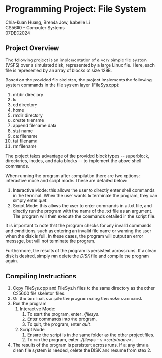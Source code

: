 # Programming Project: File System
Chia-Kuan Huang, Brenda Jow, Isabelle Li  
CS5600 - Computer Systems   
07DEC2024

## Project Overview
The following project is an implementation of a very simple file system (VSFS) over a simulated disk, represented by a large Linux file. Here, each file is represented by an array of blocks of size 128B. 

Based on the provided file skeleton, the project implements the following system commands in the file system layer, (FileSys.cpp):

1. mkdir directory
2. ls
3. cd directory
4. home
5. rmdir directory
6. create filename
7. append filename data
8. stat name
9. cat filename
10. tail filename
11. rm filename

The project takes advantage of the provided block types -- superblock, directories, inodes, and data blocks -- to implement the above shell commands.

When running the program after compilation there are two options: interactive mode and script mode. These are detailed below:

1. Interactive Mode: this allows the user to directly enter shell commands in the terminal. When the user wants to terminate the program, they can simply enter *quit*.
2. Script Mode: this allows the user to enter commands in a .txt file, and directly run the program with the name of the .txt file as an argument. The program will then execute the commands detailed in the script file.

It is important to note that the program checks for any invalid commands and conditions, such as entering an invalid file name or warning the user when the disk is full. In these cases, the program will output an error message, but will not terminate the program.

Furthermore, the results of the program is persistent across runs. If a clean disk is desired, simply run delete the *DISK* file and compile the program again.


## Compiling Instructions
1. Copy FileSys.cpp and FileSys.h files to the same directory as the other CS5600 file skeleton files. 
2. On the terminal, compile the program using the *make* command.
3. Run the program
   1. Interactive Mode:
      1. To start the program, enter *./filesys*.
      2. Enter commands into the program.
      3. To quit, the program, enter *quit*.
   2. Script Mode
      1. Ensure the script is in the same folder as the other project files.
      2. To run the program, enter *./filesys - s &lt;scriptname&gt;*.
4. The results of the program is persistent across runs. If at any time a clean file system is needed, delete the DISK and resume from step 2.
